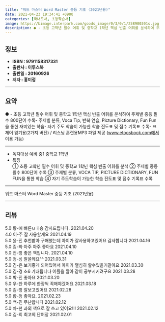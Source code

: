 ```yaml
---
title: "워드 마스터 Word Master 중등 기초 (2021년용)"
date: 2021-04-23 19:34:41 +0900
categories: [국내도서, 초등학습서]
image: https://bimage.interpark.com/goods_image/0/3/0/1/258900301s.jpg
description: ● - 초등 고학년 필수 어휘 및 중학교 1학년 핵심 빈출 어휘를 분석하여 주제별 중등 필수 800단어 수록- 주제별 분류, Voca Tip, 반복 연습, Picture Dictionary, Fun   Fun 을 통한 재미있는 학습- 자기 주도 학습이 가능한 학습 진도표 및 점수 기록
---
```


## **정보**

- **ISBN : 9791158317331**
- **출판사 : 이투스북**
- **출판일 : 20160926**
- **저자 : 홍미정**

------



## **요약**

●  - 초등 고학년 필수 어휘 및 중학교 1학년 핵심 빈출 어휘를 분석하여 주제별 중등 필수 800단어 수록- 주제별 분류, Voca Tip, 반복 연습, Picture Dictionary, Fun   Fun 을 통한 재미있는 학습- 자기 주도 학습이 가능한 학습 진도표 및 점수 기록표 수록- 표제어 암기용(2가지 버전) / 리스닝 훈련용MP3 파일 제공  (www.etoosbook.com에서 이용 가능)

------

- 독자대상  예비 중1 중학교 1학년
- 특징  
① 초등 고학년 필수 어휘 및 중학교 1학년 핵심 빈출 어휘를 분석
② 주제별 중등 필수 800단어 수록
③ 주제별 분류, VOCA TIP, PICTURE DICTIONARY, FUN FUN을 통한 학습
④ 자기 주도학습이 가능한 학습 진도표 및 점수 기록표 수록

------


워드 마스터 Word Master 중등 기초 (2021년용) 

------


## **리뷰** 

5.0 황-애 빠른ㅂㅐ송 감사드립니다. 2021.04.20 <br/>4.0 이-주 잘 사용할게요 2021.04.19 <br/>5.0 윤-진 추천받아 구매했는데 아이가 잘사용하고있어요
감사합니다 2021.04.16 <br/>5.0 김-화 아주 아주 좋아요 2021.04.10 <br/>5.0 전-영 좋은 책입니다. 2021.04.10 <br/>5.0 정-성 잘쓸께요^^ 2021.03.31 <br/>5.0 김-은 보기좋게 되어있어서 아이가 열심히 할수있을거같아요 2021.03.30 <br/>5.0 김-경 초6 기대됩니다 어플을 깔아 같이 공부시키려구요 2021.03.28 <br/>5.0 박-진 좋아요 2021.03.20 <br/>5.0 우-찬 하루에 한장씩 꼭해야겠어요 2021.03.18 <br/>5.0 김-영 잘보고있어요 2021.02.28 <br/>5.0 황-정 좋아요. 2021.02.23 <br/>5.0 백-진 무난합니다 2021.02.12 <br/>5.0 차-현 과외 책으로 잘 쓰고 있어요!!!  2021.02.12 <br/>5.0 김-희 최고의 단어장 2021.02.01 <br/>